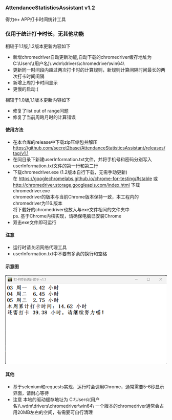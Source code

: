 ### AttendanceStatisticsAssistant  v1.2
得力e+ APP打卡时间统计工具

### 仅用于统计打卡时长，无其他功能
相较于1.1版,1.2版本更新内容如下

 - 新增chromedriver自动更新功能,自动下载的chromedriver缓存地址为 C:\Users\\(用户名)\\.wdm\drivers\chromedriver\win64\
 - 更新同一时间段内超过两次打卡时的计算规则，新规则计算间隔时间最长的两次打卡时间间隔
 - 新增上周打卡时间显示
 - 更慢的启动:(

相较于1.0版,1.1版本更新内容如下

 - 修复了list out of range问题
 - 修复了当前周跨月时的计算错误
 
#### 使用方法
- 在本仓库的release中下载zip压缩包并解压  
  https://github.com/secret2base/AttendanceStatisticsAssistant/releases/tag/v1.1
- 在同目录下新建userInformation.txt文件，并将手机号和密码分别写入userInformation.txt文件的第一行和第二行
- 下载chromedriver.exe (1.2版本自行下载，无需手动更新)  
在 https://googlechromelabs.github.io/chrome-for-testing/#stable 或 http://chromedriver.storage.googleapis.com/index.html 下载chromedriver.exe  
chromedriver的版本与当前Chrome版本保持一致，本工程内的chromedriver为116.版本  
将下载好的chromedriver也放入与exe文件相同的文件夹中  
ps. 基于Chrome内核实现，请确保电脑已安装Chrome
- 双击exe文件即可运行

#### 注意
- 运行时请关闭网络代理工具
- userInformation.txt中不要有多余的换行和空格
#### 示意图
![节点](./img/example.png)
#### 其他

 - 基于selenium和requests实现，运行时会调用Chrome，通常需要5-6秒显示界面，请耐心等待
 - 注意 本地的驱动缓存地址为 C:\Users\\(用户名)\\.wdm\drivers\chromedriver\win64\ 一个版本的chromedriver通常会占用20MB左右的空间，有需要可自行清理

